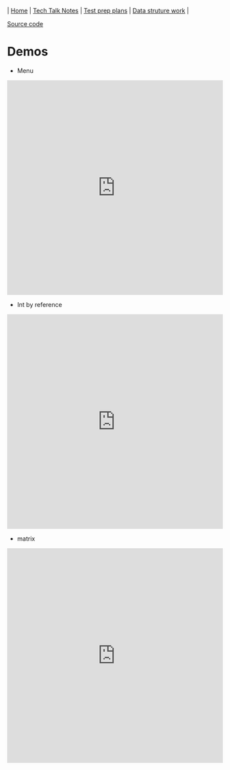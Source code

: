 | [Home](..) | [Tech Talk Notes](../ttn) | [Test prep plans](../tpp) | [Data struture work](.) |

[Source code](https://github.com/TKperson/TKperson.github.io/tree/main/apcsa/dsw/src)

# Demos
* Menu
<iframe frameborder="0" width="100%" height="500px" src="https://replit.com/@TKperson/apcsa-startMenu?embed=true"></iframe>

* Int by reference
<iframe frameborder="0" width="100%" height="500px" src="https://replit.com/@TKperson/apcsa-IntByReference?embed=true"></iframe>

* matrix
<iframe frameborder="0" width="100%" height="500px" src="https://replit.com/@TKperson/apcsa-matrix?embed=true"></iframe>